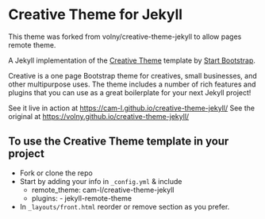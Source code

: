 # Creative Theme for Jekyll 

This theme was forked from volny/creative-theme-jekyll to allow pages remote theme.

A Jekyll implementation of the [Creative Theme](http://startbootstrap.com/template-overviews/creative/) template by [Start Bootstrap](http://startbootstrap.com).

Creative is a one page Bootstrap theme for creatives, small businesses, and other multipurpose uses.
The theme includes a number of rich features and plugins that you can use as a great boilerplate for your next Jekyll project! 

See it live in action at <https://cam-l.github.io/creative-theme-jekyll/>
See the original at <https://volny.github.io/creative-theme-jekyll/>

## To use the Creative Theme template in your project

- Fork or clone the repo
- Start by adding your info in `_config.yml` & include
  - remote_theme: cam-l/creative-theme-jekyll
  - plugins:
    \- jekyll-remote-theme
- In `_layouts/front.html` reorder or remove section as you prefer.

